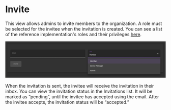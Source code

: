 # Invite  

This view allows admins to invite members to the organization. A role must be selected for the invitee when the invitation is created. You can see a list of the reference implementation's roles and their privileges [here](../user-guide-reg-onboarding.md#user-roles-and-hierarchy). 

![invitationRoleSelection](../images/organization/organization-invitation.png)

When the invitation is sent, the invitee will receive the invitation in their inbox. You can view the invitation status in the Invitations list. It will be marked as “pending”, until the invitee has accepted using the email. After the invitee accepts, the invitation status will be “accepted.”